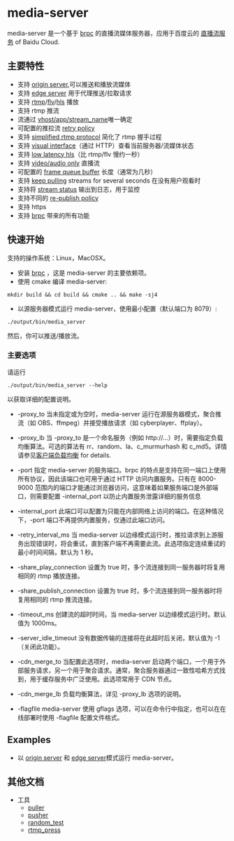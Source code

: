 # media-server

media-server 是一个基于 [brpc](https://github.com/brpc/brpc) 的直播流媒体服务器，应用于百度云的 [直播流服务](https://cloud.baidu.com/product/lss.html) of Baidu Cloud.

## 主要特性

* 支持 [origin server](docs/cn/origin_server.md),可以推送和播放流媒体
* 支持 [edge server](docs/cn/edge_server.md) 用于代理推送/拉取请求
* 支持 [rtmp](https://www.adobe.com/devnet/rtmp.html)/[flv](https://en.wikipedia.org/wiki/Flash_Video)/[hls](https://en.wikipedia.org/wiki/HTTP_Live_Streaming) 播放
* 支持 rtmp 推流
* 流通过 [vhost/app/stream_name](docs/cn/vhost_app_stream.md)唯一确定
* 可配置的推拉流 [retry policy](docs/cn/retry_policy.md)
* 支持 [simplified rtmp protocol](docs/cn/simplified_rtmp.md) 简化了 rtmp 握手过程
* 支持 [visual interface](docs/cn/http_service.md)（通过 HTTP）查看当前服务器/流媒体状态
* 支持 [low latency hls](docs/cn/low_latency_hls.md)（比 rtmp/flv 慢约一秒）
* 支持 [video/audio only](docs/cn/av_only.md) 直播流
* 可配置的 [frame queue buffer](docs/cn/frame_queue.md) 长度（通常为几秒）
* 支持 [keep pulling](docs/cn/keep_pulling.md) streams for several seconds 在没有用户观看时
* 支持将 [stream status](docs/cn/stream_status.md) 输出到日志，用于监控
* 支持不同的 [re-publish policy](docs/cn/republish_policy.md)
* 支持 https
* 支持  [brpc](https://github.com/brpc/brpc) 带来的所有功能

## 快速开始

支持的操作系统：Linux，MacOSX。

* 安装 [brpc](https://github.com/brpc/brpc/blob/master/docs/cn/getting_started.md) ，这是 media-server 的主要依赖项。
* 使用 cmake 编译 media-server:
```shell
mkdir build && cd build && cmake .. && make -sj4
```
* 以源服务器模式运行 media-server，使用最小配置（默认端口为 8079）:
```shell
./output/bin/media_server
```
然后，你可以推送/播放流。

### 主要选项

请运行
```
./output/bin/media_server --help
```
以获取详细的配置说明。

* -proxy_to
当未指定或为空时，media-server 运行在源服务器模式，聚合推流（如 OBS、ffmpeg）并接受播放请求（如 cyberplayer、ffplay）。

* -proxy_lb
当 -proxy_to 是一个命名服务（例如 http://...）时，需要指定负载均衡算法。可选的算法有 rr、random、la、c_murmurhash 和 c_md5。详情请参见[客户端负载均衡](https://github.com/brpc/brpc/blob/master/docs/en/client.md#user-content-load-balancer) for details.

* -port
指定 media-server 的服务端口。brpc 的特点是支持在同一端口上使用所有协议，因此该端口也可用于通过 HTTP 访问内置服务。只有在 8000-9000 范围内的端口才能通过浏览器访问，这意味着如果服务端口是外部端口，则需要配置 -internal_port 以防止内置服务泄露详细的服务信息

* -internal_port
此端口可以配置为只能在内部网络上访问的端口。在这种情况下，-port 端口不再提供内置服务，仅通过此端口访问。

* -retry_interval_ms
当 media-server 以边缘模式运行时，推拉请求到上游服务出现错误时，将会重试，直到客户端不再需要此流。此选项指定连续重试的最小时间间隔，默认为 1 秒。

* -share_play_connection
设置为 true 时，多个流连接到同一服务器时将复用相同的 rtmp 播放连接。

* -share_publish_connection
设置为 true 时，多个流连接到同一服务器时将复用相同的 rtmp 推流连接。

* -timeout_ms
创建流的超时时间，当 media-server 以边缘模式运行时。默认值为 1000ms。

* -server_idle_timeout
没有数据传输的连接将在此超时后关闭，默认值为 -1（关闭此功能）。

* -cdn_merge_to
当配置此选项时，media-server 启动两个端口，一个用于外部服务请求，另一个用于聚合请求。通常，聚合服务器通过一致性哈希方式找到，用于缓存服务中广泛使用。此选项常用于 CDN 节点。

* -cdn_merge_lb
负载均衡算法，详见 -proxy_lb 选项的说明。

* -flagfile
media-server 使用 gflags 选项，可以在命令行中指定，也可以在在线部署时使用 -flagfile 配置文件格式。

## Examples

* 以 [origin server](docs/cn/origin_server.md)  和 [edge server](docs/cn/edge_server.md)模式运行 media-server。

## 其他文档

* 工具
    * [puller](docs/cn/puller.md)
    * [pusher](docs/cn/pusher.md)
    * [random_test](docs/cn/random_test.md)
    * [rtmp_press](docs/cn/rtmp_press.md)
